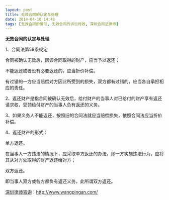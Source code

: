 ```yaml
---
layout: post
title: 无效合同的认定与处理
date: 2014-04-10 14:48
tags: [无效合同的情形, 无效合同的诉讼时效, 深圳合同法律师]
---
```

<strong>无效合同的认定与处理</strong>

1、合同法第58条规定

合同被确认无效后，因该合同取得的财产，应当予以返还；

不能返还或者没有必要返还的，应当折价补偿。

有过错的一方应当赔偿对方因此所受到的损失，双方都有过错的，应当各自承担相应的责任。

2、返还财产是指合同被确认无效后，给付财产的当事人对已给付的财产享有返还请求权，受领给付财产的当事人负有返还的义务。

3、如果义务人不能返还，按照旧的合同法就应当赔偿损失，依照合同法应当折价补偿。

4、返还财产的形式：

单方返还。

在当事人一方违法的情况下，应采取单方返还的办法，即一方实施违法行为，应将其从对方处取得的财产返还给对方；

双方返还。

即当事人双方或各方都负有返还义务，此所谓双方返还。



<a href="http://www.wangpingan.com/">深圳律师咨询</a>：<a href="http://www.wangpingan.com/">http://www.wangpingan.com/</a>

